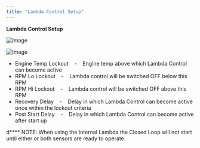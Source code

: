 ```yaml
---
title: "Lambda Control Setup"
---
```


**Lambda Control Setup**


![Image](</lib/Lambda Control Setup.jpg>)


![Image](</lib/Lambda Control Setup 2.jpg>)


* Engine Temp Lockout&nbsp; &nbsp; -&nbsp; &nbsp; Engine temp above which Lambda Control can become active
* RPM Lo Lockout&nbsp; &nbsp; -&nbsp; &nbsp; Lambda control will be switched OFF below this RPM
* RPM Hi Lockout&nbsp; &nbsp; -&nbsp; &nbsp; Lambda control will be switched OFF above this RPM
* Recovery Delay&nbsp; &nbsp; -&nbsp; &nbsp; Delay in which Lambda Control can become active once within the lockout criteria
* Post Start Delay&nbsp; &nbsp; -&nbsp; &nbsp; Delay in which Lambda Control can become active after start up



d\*\*\*\* NOTE: When using the Internal Lambda the Closed Loop will not start until either or both sensors are ready to operate.&nbsp;






